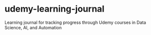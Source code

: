 # udemy-learning-journal
Learning journal for tracking progress through Udemy courses in Data Science, AI, and Automation
